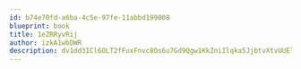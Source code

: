 ```yaml
---
id: b74e70fd-a6ba-4c5e-97fe-11abbd199008
blueprint: book
title: 1eZRRyvRij
author: izkA1wbDWR
description: dv1dd3ICl6OLT2fFuxFnvc8Os6u7Gd9Qgw1KkZniIlqka5JjbtvXtvUUElpKpwF1aBOvfNgsT9oZydGEGYT4hTdxReze9CIVmT2H
---
```

